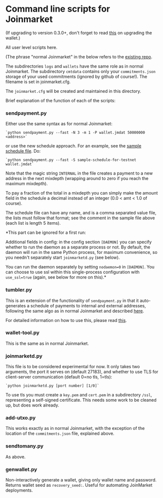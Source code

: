 # Command line scripts for Joinmarket

(If upgrading to version 0.3.0+, don't forget to read [this](../docs/SEGWIT-UPGRADE.md) on upgrading the wallet.)

All user level scripts here.

(The phrase "normal Joinmarket" in the below refers to the [existing repo](https://github.com/Joinmarket-Org/joinmarket).

The subdirectories `logs` and `wallets` have the same role as in normal Joinmarket.
The subdirectory `cmtdata` contains only your `commitments.json` storage of your used
commitments (ignored by github of course!). The filename is set in joinmarket.cfg.

The `joinmarket.cfg` will be created and maintained in this directory.

Brief explanation of the function of each of the scripts:

### sendpayment.py

Either use the same syntax as for normal Joinmarket:

    `python sendpayment.py --fast -N 3 -m 1 -P wallet.jmdat 50000000 <address>`

or use the new schedule approach. For an example, see the [sample schedule file](https://github.com/AdamISZ/joinmarket-clientserver/blob/master/scripts/sample-schedule-for-testnet).
Do:

    `python sendpayment.py --fast -S sample-schedule-for-testnet wallet.jmdat`

Note that the magic string `INTERNAL` in the file creates a payment to a new address
in the next mixdepth (wrapping around to zero if you reach the maximum mixdepth).

To pay a fraction of the total in a mixdepth you can simply make the amount field
in the schedule a decimal instead of an integer (0.0 < amt < 1.0 of course).

The schedule file can have any name, and is a comma separated value file, the lists
must follow that format; see the comment in the sample file above (each list is length 5 items).

*This part can be ignored for a first run:

Additional fields in config: in the config section `[DAEMON]` you can specify whether
to run the daemon as a separate process or not. By default, the daemon will run in the
same Python process, for maximum convenience, so you needn't separately start `joinmarketd.py` (see below).

You can run the daemon separately by setting `nodaemon=0` in `[DAEMON]`. You can choose to use ssl within this single-process configuration with `use_ssl=true` (again, see below for more on this).*

### tumbler.py

This is an extension of the functionality of `sendpayment.py` in that it auto-generates
a schedule of payments to internal and external addresses, following the same algo
as in normal Joinmarket and described [here](https://github.com/JoinMarket-Org/joinmarket/wiki/Step-by-step-running-the-tumbler).

For detailed information on how to use this, please read [this](https://github.com/AdamISZ/joinmarket-clientserver/tree/master/docs/tumblerguide.md).

### wallet-tool.py

This is the same as in normal Joinmarket.

### joinmarketd.py

This file is to be considered experimental for now. It only
takes two arguments, the port it serves on (default 27183), and whether to use TLS for
client-server communication (default 0=no tls, 1=tls):

    `python joinmarketd.py [port number] [1/0]`

To use tls you must create a `key.pem` and `cert.pem` in a subdirectory `/ssl`, representing
a self-signed certificate. This needs some work to be cleaned up, but does work already.

### add-utxo.py

This works exactly as in normal Joinmarket, with the exception of the location
of the `commitments.json` file, explained above.

### sendtomany.py

As above.

### genwallet.py

Non-interactively generate a wallet, giving only wallet name and password. Returns wallet seed as `recovery_seed:`. Useful for automating JoinMarket deployments.
